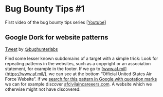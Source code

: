 # Bug Bounty Tips #1

First video of the bug bounty tips series [[Youtube](https://www.youtube.com/watch?v=1PAS_FJ80gk)]

## Google Dork for website patterns

[Tweet](https://twitter.com/bughunterlabs/status/1490860571440590850) by [@bughunterlabs](https://twitter.com/bughunterlabs)

Find some lesser known subdomains of a target with a simple trick: Look for repeating patterns in the websites, such as a copyright or an association statement, for example in the footer.
If we go to [www.af.mil](https://www.af.mil/), we can see at the bottom “Official United States Air Force Website”. If we [search for this pattern in Google with quotation marks](https://www.google.com/search?q=%22Official+United+States+Air+Force+Website%22) we can for example discover [afcivilaincareeers.com](https://afciviliancareers.com). A website which we otherwise might not have discovered.